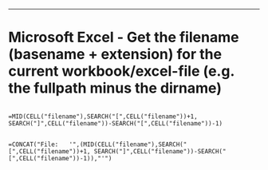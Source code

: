 
***
# Microsoft Excel - Get the filename (basename + extension) for the current workbook/excel-file (e.g. the fullpath minus the dirname)

```excel

=MID(CELL("filename"),SEARCH("[",CELL("filename"))+1, SEARCH("]",CELL("filename"))-SEARCH("[",CELL("filename"))-1)

```

```excel

=CONCAT("File:   '",(MID(CELL("filename"),SEARCH("[",CELL("filename"))+1, SEARCH("]",CELL("filename"))-SEARCH("[",CELL("filename"))-1)),"'")

```


<!--
 ------------------------------------------------------------

  Citation(s)

    domain  |  "title"  |  url

 ------------------------------------------------------------
-->